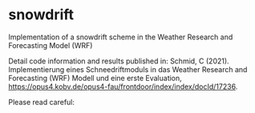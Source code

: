 # snowdrift
Implementation of a snowdrift scheme in the Weather Research and Forecasting Model (WRF)

Detail code information and results published in: Schmid, C (2021). Implementierung eines Schneedriftmoduls in das Weather Research and Forecasting (WRF) Modell und eine erste Evaluation, https://opus4.kobv.de/opus4-fau/frontdoor/index/index/docId/17236.

Please read careful:
